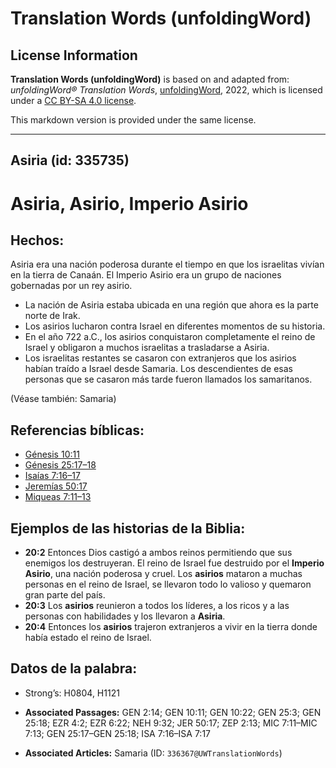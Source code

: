 # Translation Words (unfoldingWord)

## License Information

**Translation Words (unfoldingWord)** is based on and adapted from: _unfoldingWord® Translation Words_, [unfoldingWord](https://unfoldingword.org/utw), 2022, which is licensed under a [CC BY-SA 4.0 license](https://creativecommons.org/licenses/by-sa/4.0/legalcode.en).

This markdown version is provided under the same license.



--------------------------------

## Asiria (id: 335735)

Asiria, Asirio, Imperio Asirio
==============================

Hechos:
-------

Asiria era una nación poderosa durante el tiempo en que los israelitas vivían en la tierra de Canaán. El Imperio Asirio era un grupo de naciones gobernadas por un rey asirio.

* La nación de Asiria estaba ubicada en una región que ahora es la parte norte de Irak.
* Los asirios lucharon contra Israel en diferentes momentos de su historia.
* En el año 722 a.C., los asirios conquistaron completamente el reino de Israel y obligaron a muchos israelitas a trasladarse a Asiria.
* Los israelitas restantes se casaron con extranjeros que los asirios habían traído a Israel desde Samaria. Los descendientes de esas personas que se casaron más tarde fueron llamados los samaritanos.

(Véase también: Samaria)

Referencias bíblicas:
---------------------

* [Génesis 10:11](https://ref.ly/Gen10:11)
* [Génesis 25:17–18](https://ref.ly/Gen25:17-Gen25:18)
* [Isaías 7:16–17](https://ref.ly/Isa7:16-Isa7:17)
* [Jeremías 50:17](https://ref.ly/Jer50:17)
* [Miqueas 7:11–13](https://ref.ly/Mic7:11-Mic7:13)

Ejemplos de las historias de la Biblia:
---------------------------------------

* **20:2** Entonces Dios castigó a ambos reinos permitiendo que sus enemigos los destruyeran. El reino de Israel fue destruido por el **Imperio Asirio**, una nación poderosa y cruel. Los **asirios** mataron a muchas personas en el reino de Israel, se llevaron todo lo valioso y quemaron gran parte del país.
* **20:3** Los **asirios** reunieron a todos los líderes, a los ricos y a las personas con habilidades y los llevaron a **Asiria**.
* **20:4** Entonces los **asirios** trajeron extranjeros a vivir en la tierra donde había estado el reino de Israel.

Datos de la palabra:
--------------------

* Strong’s: H0804, H1121

* **Associated Passages:** GEN 2:14; GEN 10:11; GEN 10:22; GEN 25:3; GEN 25:18; EZR 4:2; EZR 6:22; NEH 9:32; JER 50:17; ZEP 2:13; MIC 7:11–MIC 7:13; GEN 25:17–GEN 25:18; ISA 7:16–ISA 7:17
* **Associated Articles:** Samaria (ID: `336367@UWTranslationWords`)

